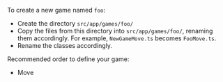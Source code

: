 To create a new game named `foo`:
  - Create the directory `src/app/games/foo/`
  - Copy the files from this directory into `src/app/games/foo/`, renaming them accordingly. For example, `NewGameMove.ts` becomes `FooMove.ts`.
  - Rename the classes accordingly.


Recommended order to define your game:
  - Move
